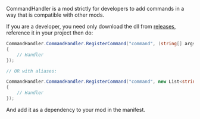 CommandHandler is a mod strictly for developers to add commands in a way that is compatible with other mods.

If you are a developer, you need only download the dll from [releases](https://github.com/steven4547466/LethalCompanyCommandHandler/releases), reference it in your project then do:

```cs
CommandHandler.CommandHandler.RegisterCommand("command", (string[] args) =>
{
    // Handler
});

// OR with aliases:

CommandHandler.CommandHandler.RegisterCommand("command", new List<string>() { "alias" }, (string[] args) =>
{
    // Handler
});
```

And add it as a dependency to your mod in the manifest.